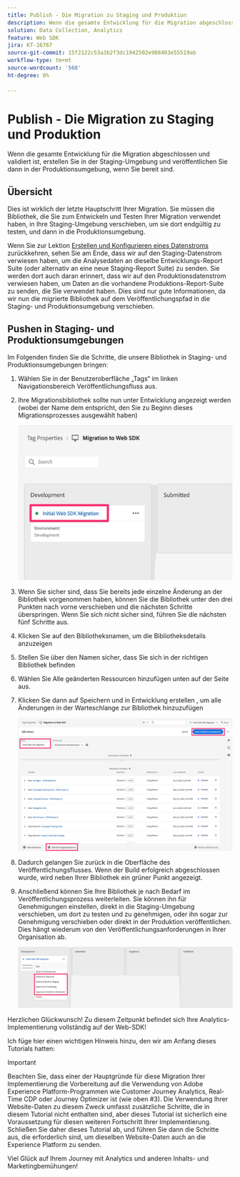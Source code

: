 ```yaml
---
title: Publish - Die Migration zu Staging und Produktion
description: Wenn die gesamte Entwicklung für die Migration abgeschlossen und validiert ist, erstellen Sie in der Staging-Umgebung und veröffentlichen Sie dann in der Produktionsumgebung, wenn Sie bereit sind.
solution: Data Collection, Analytics
feature: Web SDK
jira: KT-16767
source-git-commit: 15f2122c53a3b2f3dc1942502e908403e55519ab
workflow-type: tm+mt
source-wordcount: '568'
ht-degree: 0%

---
```



# Publish - Die Migration zu Staging und Produktion

Wenn die gesamte Entwicklung für die Migration abgeschlossen und validiert ist, erstellen Sie in der Staging-Umgebung und veröffentlichen Sie dann in der Produktionsumgebung, wenn Sie bereit sind.

## Übersicht

Dies ist wirklich der letzte Hauptschritt Ihrer Migration. Sie müssen die Bibliothek, die Sie zum Entwickeln und Testen Ihrer Migration verwendet haben, in Ihre Staging-Umgebung verschieben, um sie dort endgültig zu testen, und dann in die Produktionsumgebung.

Wenn Sie zur Lektion [Erstellen und Konfigurieren eines Datenstroms](create-and-configure-the-analytics-datastream.md) zurückkehren, sehen Sie am Ende, dass wir auf den Staging-Datenstrom verwiesen haben, um die Analysedaten an dieselbe Entwicklungs-Report Suite (oder alternativ an eine neue Staging-Report Suite) zu senden. Sie werden dort auch daran erinnert, dass wir auf den Produktionsdatenstrom verwiesen haben, um Daten an die vorhandene Produktions-Report-Suite zu senden, die Sie verwendet haben.
Dies sind nur gute Informationen, da wir nun die migrierte Bibliothek auf dem Veröffentlichungspfad in die Staging- und Produktionsumgebung verschieben.

## Pushen in Staging- und Produktionsumgebungen

Im Folgenden finden Sie die Schritte, die unsere Bibliothek in Staging- und Produktionsumgebungen bringen:

1. Wählen Sie in der Benutzeroberfläche „Tags“ im linken Navigationsbereich Veröffentlichungsfluss aus.
1. Ihre Migrationsbibliothek sollte nun unter Entwicklung angezeigt werden (wobei der Name dem entspricht, den Sie zu Beginn dieses Migrationsprozesses ausgewählt haben)

   ![Migrationsbibliothek in der Entwicklung](assets/migration-lib-in-dev.jpg)

1. Wenn Sie sicher sind, dass Sie bereits jede einzelne Änderung an der Bibliothek vorgenommen haben, können Sie die Bibliothek unter den drei Punkten nach vorne verschieben und die nächsten Schritte überspringen. Wenn Sie sich nicht sicher sind, führen Sie die nächsten fünf Schritte aus.
1. Klicken Sie auf den Bibliotheksnamen, um die Bibliotheksdetails anzuzeigen
1. Stellen Sie über den Namen sicher, dass Sie sich in der richtigen Bibliothek befinden
1. Wählen Sie Alle geänderten Ressourcen hinzufügen unten auf der Seite aus.
1. Klicken Sie dann auf Speichern und in Entwicklung erstellen , um alle Änderungen in der Warteschlange zur Bibliothek hinzuzufügen

   ![Alle geänderten Ressourcen hinzufügen](assets/add-all-changed-resources.jpg)

1. Dadurch gelangen Sie zurück in die Oberfläche des Veröffentlichungsflusses. Wenn der Build erfolgreich abgeschlossen wurde, wird neben Ihrer Bibliothek ein grüner Punkt angezeigt.
1. Anschließend können Sie Ihre Bibliothek je nach Bedarf im Veröffentlichungsprozess weiterleiten. Sie können ihn für Genehmigungen einstellen, direkt in die Staging-Umgebung verschieben, um dort zu testen und zu genehmigen, oder ihn sogar zur Genehmigung verschieben oder direkt in der Produktion veröffentlichen. Dies hängt wiederum von den Veröffentlichungsanforderungen in Ihrer Organisation ab.

   ![Veröffentlichungsprozess](assets/publishing-process.jpg)

Herzlichen Glückwunsch! Zu diesem Zeitpunkt befindet sich Ihre Analytics-Implementierung vollständig auf der Web-SDK!

Ich füge hier einen wichtigen Hinweis hinzu, den wir am Anfang dieses Tutorials hatten:

>[!IMPORTANT]
>
>Beachten Sie, dass einer der Hauptgründe für diese Migration Ihrer Implementierung die Vorbereitung auf die Verwendung von Adobe Experience Platform-Programmen wie Customer Journey Analytics, Real-Time CDP oder Journey Optimizer ist (wie oben #3). Die Verwendung Ihrer Website-Daten zu diesem Zweck umfasst zusätzliche Schritte, die in diesem Tutorial nicht enthalten sind, aber dieses Tutorial ist sicherlich eine Voraussetzung für diesen weiteren Fortschritt Ihrer Implementierung. Schließen Sie daher dieses Tutorial ab, und führen Sie dann die Schritte aus, die erforderlich sind, um dieselben Website-Daten auch an die Experience Platform zu senden.

Viel Glück auf Ihrem Journey mit Analytics und anderen Inhalts- und Marketingbemühungen!
